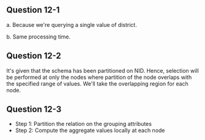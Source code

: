 ## Question 12-1

a. Because we're querying a single value of district.

b. Same processing time.

## Question 12-2

It's given that the schema has been partitioned on NID. Hence, selection will be performed at only the nodes where partition of the node overlaps with the specified range of values. We'll take the overlapping region for each node.

## Question 12-3

- Step 1: Partition the relation on the grouping attributes
- Step 2: Compute the aggregate values locally at each node

